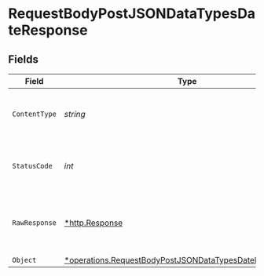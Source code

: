 # RequestBodyPostJSONDataTypesDateResponse


## Fields

| Field                                                                                                                                      | Type                                                                                                                                       | Required                                                                                                                                   | Description                                                                                                                                |
| ------------------------------------------------------------------------------------------------------------------------------------------ | ------------------------------------------------------------------------------------------------------------------------------------------ | ------------------------------------------------------------------------------------------------------------------------------------------ | ------------------------------------------------------------------------------------------------------------------------------------------ |
| `ContentType`                                                                                                                              | *string*                                                                                                                                   | :heavy_check_mark:                                                                                                                         | HTTP response content type for this operation                                                                                              |
| `StatusCode`                                                                                                                               | *int*                                                                                                                                      | :heavy_check_mark:                                                                                                                         | HTTP response status code for this operation                                                                                               |
| `RawResponse`                                                                                                                              | [*http.Response](https://pkg.go.dev/net/http#Response)                                                                                     | :heavy_minus_sign:                                                                                                                         | Raw HTTP response; suitable for custom response parsing                                                                                    |
| `Object`                                                                                                                                   | [*operations.RequestBodyPostJSONDataTypesDateResponseBody](../../../pkg/models/operations/requestbodypostjsondatatypesdateresponsebody.md) | :heavy_minus_sign:                                                                                                                         | OK                                                                                                                                         |
